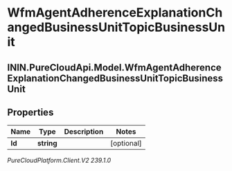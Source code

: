 # WfmAgentAdherenceExplanationChangedBusinessUnitTopicBusinessUnit

## ININ.PureCloudApi.Model.WfmAgentAdherenceExplanationChangedBusinessUnitTopicBusinessUnit

## Properties

|Name | Type | Description | Notes|
|------------ | ------------- | ------------- | -------------|
| **Id** | **string** |  | [optional] |



_PureCloudPlatform.Client.V2 239.1.0_
